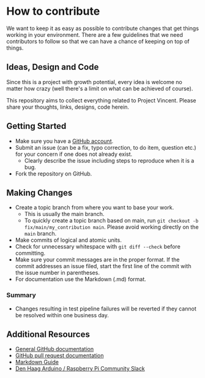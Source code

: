 # How to contribute

We want to keep it as easy as possible to contribute changes that
get things working in your environment. There are a few guidelines that we
need contributors to follow so that we can have a chance of keeping on
top of things.

## Ideas, Design and Code

Since this is a project with growth potential, every idea is welcome no matter how crazy (well there's a limit on what can be achieved of course).

This repository aims to collect everything related to Project Vincent. Please share your thoughts, links, designs, code herein.

## Getting Started

- Make sure you have a [GitHub account](https://github.com/join).
- Submit an issue (can be a fix, typo correction, to do item, question etc.) for your concern if one does not already exist.
  - Clearly describe the issue including steps to reproduce when it is a bug.
- Fork the repository on GitHub.

## Making Changes

- Create a topic branch from where you want to base your work.
  - This is usually the main branch.
  - To quickly create a topic branch based on main, run `git checkout -b
fix/main/my_contribution main`. Please avoid working directly on the
    `main` branch.
- Make commits of logical and atomic units.
- Check for unnecessary whitespace with `git diff --check` before committing.
- Make sure your commit messages are in the proper format. If the commit
  addresses an issue filed, start
  the first line of the commit with the issue number in parentheses.
- For documentation use the Markdown (.md) format.

### Summary

- Changes resulting in test pipeline failures will be reverted if they cannot
  be resolved within one business day.

## Additional Resources

- [General GitHub documentation](https://help.github.com/)
- [GitHub pull request documentation](https://help.github.com/articles/creating-a-pull-request/)
- [Markdown Guide](https://www.markdownguide.org)
- [Den Haag Arduino / Raspberry Pi Community Slack](denhaagarduin-btu2346.slack.com)

